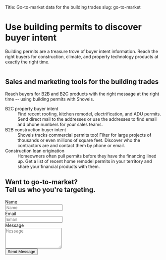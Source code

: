Title: Go-to-market data for the building trades
slug: go-to-market

<!-- hero -->
<div class="relative isolate overflow-hidden my-16">
  <div class="mx-auto max-w-7xl px-6 flex flex-col md:flex-row md:justify-between">
    <div class="mx-auto max-w-lg lg:mx-0">
      <h1 class="text-4xl font-bold tracking-tight">Use building permits to discover buyer intent
      </h1>
      <p class="mt-10 text-lg leading-8 text-gray-900">Building permits are a treasure trove of buyer intent
        information. Reach the right buyers for construction, climate, and property technology products at exactly the
        right time.
      </p>
    </div>
    <div class="">
      <img class="max-h-[400px]" src="theme/images/gtm/hero.svg" alt="">
    </div>
  </div>
</div>
<!-- elaboration -->
<div class="my-24">
  <div class="mx-auto max-w-7xl px-6">
    <div class="mx-auto max-w-2xl text-center">
      <h2 class="text-3xl font-bold tracking-tight text-gray-900 sm:text-4xl">Sales and marketing tools for the building
        trades</h2>
      <p class="mt-6 text-lg leading-8 text-gray-600">Reach buyers for B2B and B2C products with the right message at
        the right time -- using building permits with Shovels.</p>
    </div>
    <!-- 'table' -->
    <dl class="mx-auto mt-16 max-w-4xl">
      <div class="border border-gray-900 my-2 p-10 flex flex-col md:flex-row">
        <dt class="flex-1 font-semibold text-gray-900 text-2xl">B2C property buyer intent</dt>
        <dd class="flex-1 mt-5 md:mt-1 text-gray-600">Find recent roofing, kitchen remodel, electrification, and ADU permits.
          Send direct mail to the addresses or use the addresses to find email and phone numbers for your sales teams.
        </dd>
      </div>
      <div class="border border-gray-900 my-2 p-10 flex flex-col md:flex-row">
        <dt class="flex-1 font-semibold text-gray-900 text-2xl">B2B construction buyer intent</dt>
        <dd class="flex-1 mt-5 md:mt-1 text-gray-600">Shovels tracks commercial permits too! Filter for large projects of
          thousands or even millions of square feet. Discover who the contractors are and contact them by phone or
          email.</dd>
      </div>
      <div class="border border-gray-900 my-2 p-10 flex flex-col md:flex-row">
        <dt class="flex-1 font-semibold text-gray-900 text-2xl">Construction loan origination</dt>
        <dd class="flex-1 mt-5 md:mt-1 text-gray-600">Homeowners often pull permits before they have the financing lined up. Get
          a list of recent home remodel permits in your territory and share your financial products with them.</dd>
      </div>
    </dl>
  </div>
</div>
<!-- contact form -->
<div class="bg-emerald-800 text-center">
  <div class="mx-auto max-w-7xl px-6 py-24 sm:py-28 lg:items-center lg:justify-between lg:px-8">
    <h2 class="text-3xl font-bold tracking-wide leading-10 text-lime-50 sm:text-4xl">Want to go-to-market?<br>Tell us
      who you're targeting.</h2>
    <div class="mt-20 max-w-xl mx-auto">
      <form action="https://formspree.io/f/mnqykork" method="POST">
        <!-- group of inputs -->
        <div>
          <div class="mt-5">
            <label for="name" class="sr-only">Name</label>
            <div class="mt-2.5">
              <input type="text" name="name" id="name" autocomplete="given-name"
                class="block w-full rounded border-0 p-4 text-gray-900 bg-lime-50 shadow-sm ring-1 ring-inset ring-gray-300 placeholder:text-gray-400 focus:ring-2 focus:ring-inset focus:ring-gray-600 sm:text-sm text-lg sm:leading-loose"
                placeholder="Name">
            </div>
          </div>
          <div class="mt-5">
            <label for="email-address" class="sr-only">Email</label>
            <div class="mt-2.5">
              <input type="email" name="email-address" id="email-address" autocomplete="email-address"
                class="block w-full rounded border-0 p-4 text-gray-900 bg-lime-50 shadow-sm ring-1 ring-inset ring-gray-300 placeholder:text-gray-400 focus:ring-2 focus:ring-inset focus:ring-gray-600 sm:text-sm text-lg sm:leading-loose"
                placeholder="Email">
            </div>
          </div>
          <div class="mt-5">
            <label for="message" class="sr-only">Message</label>
            <div class="mt-2.5">
              <textarea id="message" name="message" rows="4"
                class="block w-full rounded border-0 p-4 text-gray-900 bg-lime-50 shadow-sm ring-1 ring-inset ring-gray-300 placeholder:text-gray-400 focus:ring-2 focus:ring-inset focus:ring-gray-600 sm:text-sm text-lg sm:leading-loose"
                placeholder="Message"></textarea>
            </div>
          </div>
        </div>
        <!-- button -->
        <div class="mt-5">
          <button type="submit"
            class="rounded bg-amber-300 px-5 py-4 text-center font-bold text-gray-900 hover:bg-amber-200 focus-visible:outline focus-visible:outline-2 focus-visible:outline-offset-2 focus-visible:outline-gray-600">Send Message</button>
        </div>
      </form>
    </div>
  </div>
</div>